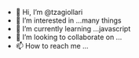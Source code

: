 - 👋 Hi, I’m @tzagiollari
- 👀 I’m interested in ...many things
- 🌱 I’m currently learning ...javascript
- 💞️ I’m looking to collaborate on ...
- 📫 How to reach me ...

<!---
tzagiollari/tzagiollari is a ✨ special ✨ repository because its `README.md` (this file) appears on your GitHub profile.
You can click the Preview link to take a look at your changes.
--->
